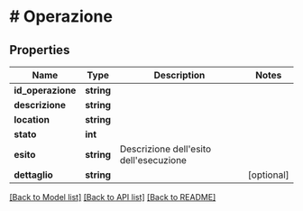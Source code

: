 # # Operazione

## Properties

Name | Type | Description | Notes
------------ | ------------- | ------------- | -------------
**id_operazione** | **string** |  |
**descrizione** | **string** |  |
**location** | **string** |  |
**stato** | **int** |  |
**esito** | **string** | Descrizione dell&#39;esito dell&#39;esecuzione |
**dettaglio** | **string** |  | [optional]

[[Back to Model list]](../../README.md#models) [[Back to API list]](../../README.md#endpoints) [[Back to README]](../../README.md)
